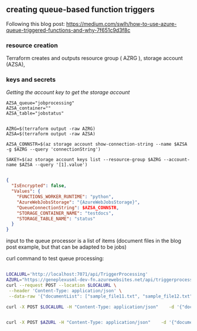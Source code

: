 ## creating queue-based function triggers

Following this blog post: https://medium.com/swlh/how-to-use-azure-queue-triggered-functions-and-why-7f651c9d3f8c

### resource creation

Terraform creates and outputs resource group ( AZRG ), storage account (AZSA), 


### keys and secrets

*Getting the account key to get the storage account*



```
AZSA_queue="jobprocessing"
AZSA_container=""
AZSA_table="jobstatus"
 

AZRG=$(terraform output -raw AZRG)
AZSA=$(terraform output -raw AZSA)

AZSA_CONNSTR=$(az storage account show-connection-string --name $AZSA -g $AZRG --query 'connectionString')

SAKEY=$(az storage account keys list --resource-group $AZRG --account-name $AZSA --query '[1].value')


```

```json
{
  "IsEncrypted": false,
  "Values": {
    "FUNCTIONS_WORKER_RUNTIME": "python",
    "AzureWebJobsStorage": "{AzureWebJobsStorage}",
    "QueueConnectionString": $AZSA_CONNSTR,
    "STORAGE_CONTAINER_NAME": "testdocs",
    "STORAGE_TABLE_NAME": "status"
  }
}

```


input to the queue processor is a list of items (document files in the blog post example, but that can be adapted to be jobs)

curl command to test queue processing:

```sh

LOCALURL='http://localhost:7071/api/TriggerProcessing'
AZURL="https://geneplexusml-dev-fn.azurewebsites.net/api/triggerprocessing"
curl --request POST --location $LOCALURL \
 --header 'Content-Type: application/json' \
 --data-raw '{"documentList": ["sample_file11.txt", "sample_file12.txt", "sample_file13.txt", "sample_file14.txt", "sample_file15.txt"]}'

curl -X POST $LOCALURL -H "Content-Type: application/json"    -d '{"documentList": ["sample_file1.txt", "sample_file2.txt", "sample_file3.txt", "sample_file4.txt", "sample_file5.txt"]}'


curl -X POST $AZURL -H "Content-Type: application/json"    -d '{"documentList": ["sample_file1.txt", "sample_file2.txt", "sample_file3.txt", "sample_file4.txt", "sample_file5.txt"]}'


```
